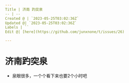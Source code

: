 ```yaml
---
Title | 济南 趵突泉
-- | --
Created @ | `2023-05-25T03:02:36Z`
Updated @| `2023-05-25T03:02:36Z`
Labels | ``
Edit @| [here](https://github.com/junxnone/t/issues/26)

---
```

# 济南趵突泉
- 泉眼很多，一个个看下来也要2个小时吧
